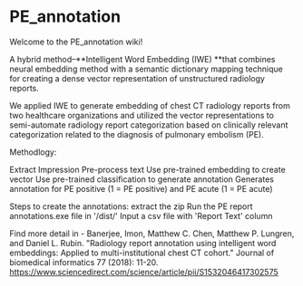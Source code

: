 # PE_annotation

Welcome to the PE_annotation wiki!

A hybrid method–**Intelligent Word Embedding (IWE) **that combines neural embedding method with a semantic dictionary mapping technique for creating a dense vector representation of unstructured radiology reports.

We applied IWE to generate embedding of chest CT radiology reports from two healthcare organizations and utilized the vector representations to semi-automate radiology report categorization based on clinically relevant categorization related to the diagnosis of pulmonary embolism (PE).

Methodlogy:

Extract Impression
Pre-process text
Use pre-trained embedding to create vector
Use pre-trained classification to generate annotation
Generates annotation for PE positive (1 = PE positive) and PE acute (1 = PE acute)

Steps to create the annotations:
extract the zip
Run the PE report annotations.exe file in '/dist/' 
Input a csv file with 'Report Text' column 

Find more detail in - Banerjee, Imon, Matthew C. Chen, Matthew P. Lungren, and Daniel L. Rubin. "Radiology report annotation using intelligent word embeddings: Applied to multi-institutional chest CT cohort." Journal of biomedical informatics 77 (2018): 11-20. https://www.sciencedirect.com/science/article/pii/S1532046417302575
